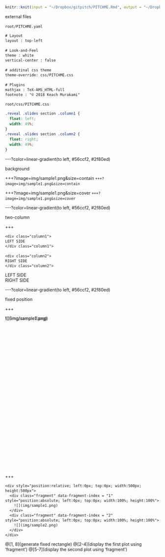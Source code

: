 
```r
knitr::knit(input = "~/Dropbox/gitpitch/PITCHME.Rmd", output = "~/Dropbox/gitpitch/PITCHME.md")
```

external files

`root/PITCHME.yaml`
```
# Layout
layout : top-left

# Look-and-Feel
theme : white
vertical-center : false

# additinal css theme
theme-override: css/PITCHME.css

# Plugins
mathjax : TeX-AMS_HTML-full
footnote : "© 2018 Keach Murakami"
```

`root/css/PITCHME.css`
```css
.reveal .slides section .column1 {
  float: left;
  width: 49%;
}
.reveal .slides section .column2 {
  float: right;
  width: 49%;
}
```

---?color=linear-gradient(to left, #56ccf2, #2f80ed)
<!-- .slide: class="center" -->

background

+++?image=img/sample1.png&size=contain
`+++?image=img/sample1.png&size=contain`

+++?image=img/sample1.png&size=cover
`+++?image=img/sample1.png&size=cover`





---?color=linear-gradient(to left, #56ccf2, #2f80ed)
<!-- .slide: class="center" -->

two-column

+++

```
<div class="column1">
LEFT SIDE
</div class="column1">

<div class="column2">
RIGHT SIDE
</div class="column2">
```

<div class="column1">
LEFT SIDE
</div class="column1">

<div class="column2">
RIGHT SIDE
</div class="column2">


---?color=linear-gradient(to left, #56ccf2, #2f80ed)
<!-- .slide: class="center" -->

fixed position

+++

<div style="position:relative; left:0px; top:0px; width:500px; height:500px">
  <div class="fragment" data-fragment-index = "1" style="position:absolute; left:0px; top:0px; width:100%; height:100%">
    ![](img/sample1.png)
  </div>
  <div class="fragment" data-fragment-index = "2" style="position:absolute; left:0px; top:0px; width:100%; height:100%">
    ![](img/sample2.png)
  </div>
</div>

+++

```
<div style="position:relative; left:0px; top:0px; width:500px; height:500px">
  <div class="fragment" data-fragment-index = "1" style="position:absolute; left:0px; top:0px; width:100%; height:100%">
    ![](img/sample1.png)
  </div>
  <div class="fragment" data-fragment-index = "2" style="position:absolute; left:0px; top:0px; width:100%; height:100%">
    ![](img/sample2.png)
  </div>
</div>
```

@[1, 8](generate fixed rectangle)
@[2-4](display the first plot using ‘fragment’)
@[5-7](display the second plot using ‘fragment’)
